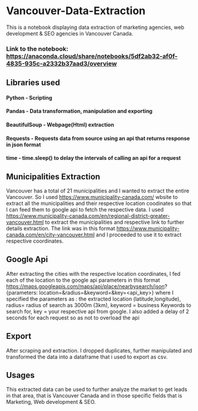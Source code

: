 # Vancouver-Data-Extraction
This is a notebook displaying data extraction of marketing agencies, web development &amp; SEO agencies in Vancouver Canada.
### Link to the notebook: https://anaconda.cloud/share/notebooks/5df2ab32-af0f-4835-935c-a2332b37aad3/overview

## Libraries used
#### Python - Scripting 
#### Pandas - Data transformation, manipulation and exporting
#### BeautifulSoup - Webpage(Html) extraction 
#### Requests - Requests data from source using an api that returns response in json format 
#### time - time.sleep() to delay the intervals of calling an api for a request 

## Municipalities Extraction
Vancouver has a total of 21 municipalities and I wanted to extract the entire Vancouver. So I used https://www.municipality-canada.com/ wbsite to extract all the municipalities and their respective location coodinates so that I can feed them to google api to fetch the respective data. I used https://www.municipality-canada.com/en/regional-district-greater-vancouver.html to extract the municipalities and respective link to further details extraction. The link was in this format https://www.municipality-canada.com/en/city-vancouver.html and I proceeded to use it to extract respective coordinates.

## Google Api
After extracting the cities with the respective location coordinates, I fed each of the location to the google api parameters in this format https://maps.googleapis.com/maps/api/place/nearbysearch/json? {parameters: location=<latitude and longitude>&radius=<radius to search in meters>&keyword=<business to search>&key=<api_key>} where I specified the parameters as : the extracted location (latitude,longitude), radius= radius of search as 3000m (3km), keyword = business Keywords to search for, key = your respective api from google. I also added a delay of 2 seconds for each request so as not to overload the api

## Export
After scraping and extraction. I dropped duplicates, further manipulated and transformed the data into a dataframe that i used to export as csv.

## Usages
This extracted data can be used to further analyze the market to get leads in that area, that is Vancouver Canada and in those specific fields that is Marketing, Web development & SEO.
